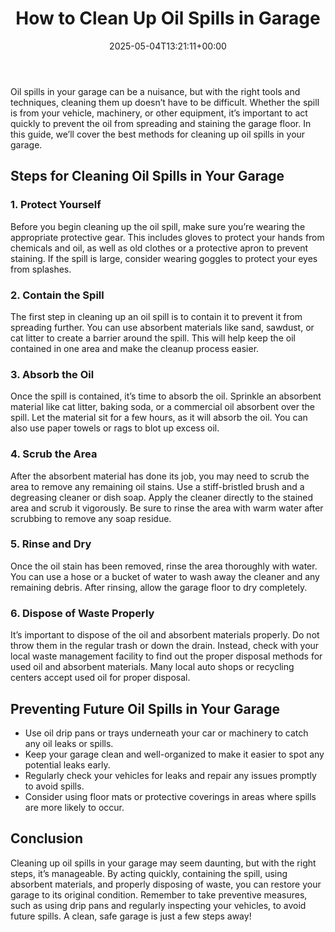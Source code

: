 ﻿---
layout: post
title: How to Clean Up Oil Spills in Garage
date: '2025-05-04T13:21:11+00:00'
categories:
- Guide
tags: []
slug: /how-to-clean-up-oil-spills-in-garage/
lastmod: 2025-05-07T12:21:27+03:00
---

Oil spills in your garage can be a nuisance, but with the right tools and techniques, cleaning them up doesn’t have to be difficult. Whether the spill is from your vehicle, machinery, or other equipment, it’s important to act quickly to prevent the oil from spreading and staining the garage floor. In this guide, we’ll cover the best methods for cleaning up oil spills in your garage.
## Steps for Cleaning Oil Spills in Your Garage
### 1. Protect Yourself
Before you begin cleaning up the oil spill, make sure you’re wearing the appropriate protective gear. This includes gloves to protect your hands from chemicals and oil, as well as old clothes or a protective apron to prevent staining. If the spill is large, consider wearing goggles to protect your eyes from splashes.
### 2. Contain the Spill
The first step in cleaning up an oil spill is to contain it to prevent it from spreading further. You can use absorbent materials like sand, sawdust, or cat litter to create a barrier around the spill. This will help keep the oil contained in one area and make the cleanup process easier.
### 3. Absorb the Oil
Once the spill is contained, it’s time to absorb the oil. Sprinkle an absorbent material like cat litter, baking soda, or a commercial oil absorbent over the spill. Let the material sit for a few hours, as it will absorb the oil. You can also use paper towels or rags to blot up excess oil.
### 4. Scrub the Area
After the absorbent material has done its job, you may need to scrub the area to remove any remaining oil stains. Use a stiff-bristled brush and a degreasing cleaner or dish soap. Apply the cleaner directly to the stained area and scrub it vigorously. Be sure to rinse the area with warm water after scrubbing to remove any soap residue.
### 5. Rinse and Dry
Once the oil stain has been removed, rinse the area thoroughly with water. You can use a hose or a bucket of water to wash away the cleaner and any remaining debris. After rinsing, allow the garage floor to dry completely.
### 6. Dispose of Waste Properly
It’s important to dispose of the oil and absorbent materials properly. Do not throw them in the regular trash or down the drain. Instead, check with your local waste management facility to find out the proper disposal methods for used oil and absorbent materials. Many local auto shops or recycling centers accept used oil for proper disposal.
## Preventing Future Oil Spills in Your Garage
- Use oil drip pans or trays underneath your car or machinery to catch any oil leaks or spills.
- Keep your garage clean and well-organized to make it easier to spot any potential leaks early.
- Regularly check your vehicles for leaks and repair any issues promptly to avoid spills.
- Consider using floor mats or protective coverings in areas where spills are more likely to occur.
## Conclusion
Cleaning up oil spills in your garage may seem daunting, but with the right steps, it’s manageable. By acting quickly, containing the spill, using absorbent materials, and properly disposing of waste, you can restore your garage to its original condition. Remember to take preventive measures, such as using drip pans and regularly inspecting your vehicles, to avoid future spills. A clean, safe garage is just a few steps away!